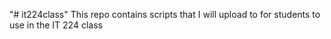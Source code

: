 "# it224class" 
This repo contains scripts that I will upload to for students to use in 
the IT 224 class
